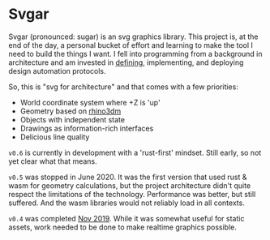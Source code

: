 # Svgar

Svgar (pronounced: sugar) is an svg graphics library. This project is, at the end of the day, a personal bucket of effort and learning to make the tool I need to build the things I want. I fell into programming from a background in architecture and am invested in [defining](https://www.archdaily.com/936364/protocological-architectures-recursive-remembrance), implementing, and deploying design automation protocols.

So, this is "svg for architecture" and that comes with a few priorities:

- World coordinate system where +Z is 'up'
- Geometry based on [rhino3dm](https://github.com/mcneel/rhino3dm/blob/master/docs/javascript/RHINO3DM.JS.md)
- Objects with independent state
- Drawings as information-rich interfaces
- Delicious line quality

`v0.6` is currently in development with a 'rust-first' mindset. Still early, so not yet clear what that means.

`v0.5` was stopped in June 2020. It was the first version that used rust & wasm for geometry calculations, but the project architecture didn't quite respect the limitations of the technology. Performance was better, but still suffered. And the wasm libraries would not reliably load in all contexts.

`v0.4` was completed [Nov 2019](https://github.com/WeWorkSandbox/svgar). While it was somewhat useful for static assets, work needed to be done to make realtime graphics possible.
